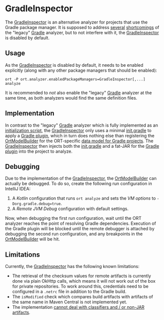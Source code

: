 # GradleInspector

The [GradleInspector] is an alternative analyzer for projects that use the Gradle package manager.
It is supposed to address [several] [shortcomings] of the "legacy" [Gradle] analyzer, but to not interfere with it, the [GradleInspector] is disabled by default.

## Usage

As the [GradleInspector] is disabled by default, it needs to be enabled explicitly (along with any other package managers that should be enabled):

```shell
ort -P ort.analyzer.enabledPackageManagers=GradleInspector[,...] analyze
```

It is recommended to *not* also enable the "legacy" [Gradle] analyzer at the same time, as both analyzers would find the same definition files.

## Implementation

In contrast to the "legacy" [Gradle] analyzer which is fully implemented as an [initialization script], the [GradleInspector] only uses a minimal [init.gradle] to apply a [Gradle plugin], which in turn does nothing else than registering the [OrtModelBuilder] for the ORT-specific [data model for Gradle projects].
The [GradleInspector] then injects both the [init.gradle] and a fat-JAR for the [Gradle plugin] into the project to analyze.

## Debugging

Due to the implementation of the [GradleInspector], the [OrtModelBuilder] can actually be debugged.
To do so, create the following run configuration in IntelliJ IDEA:

1. A *Kotlin* configuration that runs `ort analyze` and sets the *VM options* to `-Dorg.gradle.debug=true`.
2. A *Remote JVM Debug* configuration with default settings.

Now, when debugging the first run configuration, wait until the ORT analyzer reaches the point of resolving Gradle dependencies.
Execution of the Gradle plugin will be blocked until the remote debugger is attached by debugging the second run configuration, and any breakpoints in the [OrtModelBuilder] will be hit.

## Limitations

Currently, the [GradleInspector] has the following known limitations:

* The retrieval of the checksum values for remote artifacts is currently done via plain OkHttp calls, which means it will not work out of the box for private repositories.
  To work around this, credentials need to be configured in a `.netrc` file in addition to the Gradle build.
* The `isModified` check which compares build artifacts with artifacts of the same name in Maven Central is not implemented yet.
* The implementation [cannot deal with classifiers and / or non-JAR artifacts].

[GradleInspector]: ./src/main/kotlin/GradleInspector.kt
[several]: https://github.com/oss-review-toolkit/ort/issues/4694
[shortcomings]: https://github.com/oss-review-toolkit/ort/issues/5782
[Gradle]: ../gradle/src/main/kotlin/Gradle.kt
[initialization script]: https://docs.gradle.org/current/userguide/init_scripts.html
[init.gradle]: ./src/main/resources/template.init.gradle
[Gradle plugin]: ../gradle-plugin/src/main/kotlin/OrtModelPlugin.kt
[OrtModelBuilder]: ../gradle-plugin/src/main/kotlin/OrtModelBuilder.kt
[data model for Gradle projects]: ../gradle-model/src/main/kotlin/GradleModel.kt
[cannot deal with classifiers and / or non-JAR artifacts]: https://github.com/oss-review-toolkit/ort/issues/7995
